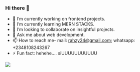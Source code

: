 ### Hi there 👋

- 🔭 I’m currently working on frontend projects.
- 🌱 I’m currently learning MERN STACKS.
- 👯 I’m looking to collaborate on insightful projects.
- 💬 Ask me about web development.
- 📫 How to reach me- mail: rahzy24@gmail.com; whatsapp: +2348108243267
- ⚡ Fun fact: hehehe.... siUUUUUUUUUUU

![](https://komarev.com/ghpvc/?username=Em-codes)
